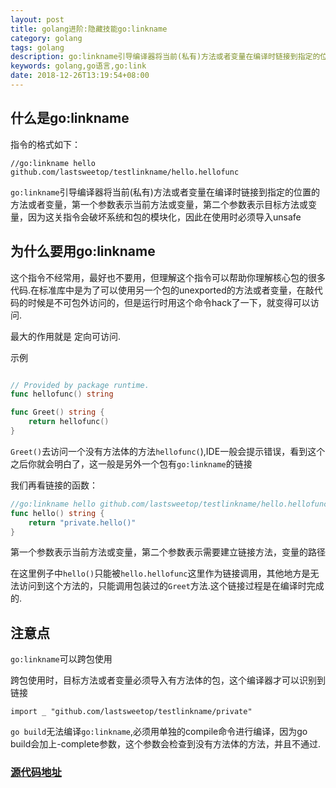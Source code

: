```yaml
---
layout: post
title: golang进阶:隐藏技能go:linkname
category: golang
tags: golang
description: go:linkname引导编译器将当前(私有)方法或者变量在编译时链接到指定的位置的方法或者变量，第一个参数表示当前方法或变量，第二个参数表示目标方法或变量，因为这关指令会破坏系统和包的模块化，因此在使用时必须导入unsafe
keywords: golang,go语言,go:link
date: 2018-12-26T13:19:54+08:00
---
```


## 什么是go:linkname
指令的格式如下：

`//go:linkname hello github.com/lastsweetop/testlinkname/hello.hellofunc`

`go:linkname`引导编译器将当前(私有)方法或者变量在编译时链接到指定的位置的方法或者变量，第一个参数表示当前方法或变量，第二个参数表示目标方法或变量，因为这关指令会破坏系统和包的模块化，因此在使用时必须导入unsafe

## 为什么要用go:linkname

这个指令不经常用，最好也不要用，但理解这个指令可以帮助你理解核心包的很多代码.在标准库中是为了可以使用另一个包的unexported的方法或者变量，在敲代码的时候是不可包外访问的，但是运行时用这个命令hack了一下，就变得可以访问.

最大的作用就是 定向可访问.

示例

```go

// Provided by package runtime.
func hellofunc() string

func Greet() string {
    return hellofunc()
}
```

`Greet()`去访问一个没有方法体的方法`hellofunc(`),IDE一般会提示错误，看到这个之后你就会明白了，这一般是另外一个包有`go:linkname`的链接

我们再看链接的函数：
```go
//go:linkname hello github.com/lastsweetop/testlinkname/hello.hellofunc
func hello() string {
    return "private.hello()"
}
```

第一个参数表示当前方法或变量，第二个参数表示需要建立链接方法，变量的路径

在这里例子中`hello()`只能被`hello.hellofunc`这里作为链接调用，其他地方是无法访问到这个方法的，只能调用包装过的`Greet`方法.这个链接过程是在编译时完成的.

## 注意点

`go:linkname`可以跨包使用

跨包使用时，目标方法或者变量必须导入有方法体的包，这个编译器才可以识别到链接 

`import _ "github.com/lastsweetop/testlinkname/private"`

`go build`无法编译`go:linkname`,必须用单独的compile命令进行编译，因为go build会加上-complete参数，这个参数会检查到没有方法体的方法，并且不通过.

### [源代码地址](https://github.com/mojocn/testlinkname)